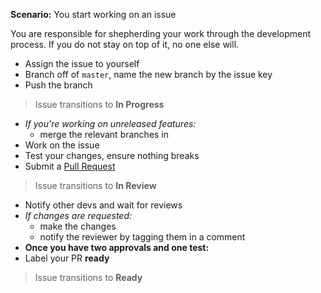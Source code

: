 **Scenario:** You start working on an issue

You are responsible for shepherding your work through the development process. If you do not stay on top of it, no one else will.

- Assign the issue to yourself
- Branch off of `master`, name the new branch by the issue key
- Push the branch

> Issue transitions to **In Progress**

- _If you're working on unreleased features:_
  - merge the relevant branches in
- Work on the issue
- Test your changes, ensure nothing breaks
- Submit a [Pull Request](../format/Pull%20Requests.md)

> Issue transitions to **In Review**

- Notify other devs and wait for reviews
- _If changes are requested:_
   - make the changes
   - notify the reviewer by tagging them in a comment
- **Once you have two approvals and one test:**
- Label your PR **ready**

> Issue transitions to **Ready**
